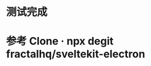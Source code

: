 <!--
 * @Author: your name
 * @Date: 2021-08-06 20:50:11
 * @LastEditTime: 2021-08-06 22:40:44
 * @LastEditors: Please set LastEditors
 * @Description: In User Settings Edit
 * @FilePath: \sveltekit-electron-test\README.md
-->
# 测试完成
# 参考 Clone	· npx degit fractalhq/sveltekit-electron